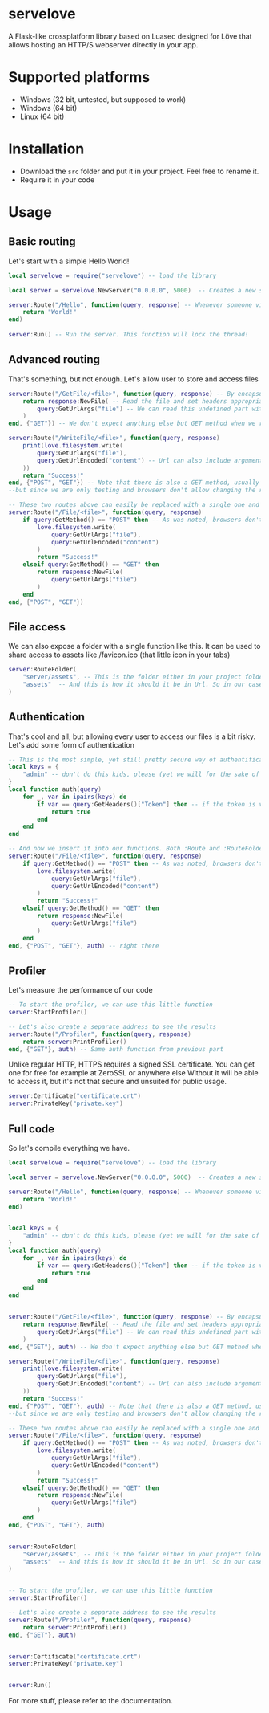 # servelove
 
A Flask-like crossplatform library based on Luasec designed for Löve that allows hosting an HTTP/S webserver directly in your app.

# Supported platforms
* Windows (32 bit, untested, but supposed to work) 
* Windows (64 bit)
* Linux (64 bit)

# Installation
* Download the `src` folder and put it in your project. Feel free to rename it.
* Require it in your code

# Usage

## Basic routing
Let's start with a simple Hello World!
```lua
local servelove = require("servelove") -- load the library

local server = servelove.NewServer("0.0.0.0", 5000)  -- Creates a new server. Binds it to 0.0.0.0 (all available addresses). 5000 is the default port 

server:Route("/Hello", function(query, response) -- Whenever someone visits /Hello, they get "World!" as a reply
    return "World!"
end)
                   
server:Run() -- Run the server. This function will lock the thread!
```

## Advanced routing
That's something, but not enough. Let's allow user to store and access files

```lua
server:Route("/GetFile/<file>", function(query, response) -- By encapsulating `file` in <>, we tell the server that this part can be anything except for reserved characters
    return response:NewFile( -- Read the file and set headers appropriately
        query:GetUrlArgs("file") -- We can read this undefined part with :GetUrlArgs(). Argument in the function is the part we are interested in.
    )
end, {"GET"}) -- We don't expect anything else but GET method when we retrieve something

server:Route("/WriteFile/<file>", function(query, response)
    print(love.filesystem.write(
        query:GetUrlArgs("file"),
        query:GetUrlEncoded("content") -- Url can also include arguments. They are written as <URL>?key1=value1&key2=value2... We can read them with this function
    ))
    return "Success!"
end, {"POST", "GET"}) -- Note that there is also a GET method, usually it's weird to use GET to save something, 
--but since we are only testing and browsers don't allow changing the request type, it's fine.

-- These two routes above can easily be replaced with a single one and the action will determined by the method used
server:Route("/File/<file>", function(query, response)
    if query:GetMethod() == "POST" then -- As was noted, browsers don't allow sending POST requests, so you gotta use other tools
        love.filesystem.write(
            query:GetUrlArgs("file"), 
            query:GetUrlEncoded("content")
        )
        return "Success!"
    elseif query:GetMethod() == "GET" then
        return response:NewFile(
            query:GetUrlArgs("file")
        )
    end
end, {"POST", "GET"})
```

## File access
We can also expose a folder with a single function like this. It can be used to share access to assets like /favicon.ico (that little icon in your tabs)
```lua
server:RouteFolder(
    "server/assets", -- This is the folder either in your project folder, or in your user folder. Same rules as with love.filesystem
    "assets"  -- And this is how it should it be in Url. So in our case a `test.png` file stored in `server/assets/test.png` will only be accessible at `assets/test.png`
)
```

## Authentication
That's cool and all, but allowing every user to access our files is a bit risky. Let's add some form of authentication

```lua
-- This is the most simple, yet still pretty secure way of authentification. User has to send a header with their key and we check if it's in our system
local keys = { 
    "admin" -- don't do this kids, please (yet we will for the sake of clarity)
}
local function auth(query)
    for _, var in ipairs(keys) do
        if var == query:GetHeaders()["Token"] then -- if the token is valid, we allow the user
            return true
        end
    end
end

-- And now we insert it into our functions. Both :Route and :RouteFolder can use this function
server:Route("/File/<file>", function(query, response)
    if query:GetMethod() == "POST" then -- As was noted, browsers don't allow sending POST requests, so you gotta use other tools
        love.filesystem.write(
            query:GetUrlArgs("file"), 
            query:GetUrlEncoded("content")
        )
        return "Success!"
    elseif query:GetMethod() == "GET" then
        return response:NewFile(
            query:GetUrlArgs("file")
        )
    end
end, {"POST", "GET"}, auth) -- right there
```

## Profiler
Let's measure the performance of our code

```lua
-- To start the profiler, we can use this little function
server:StartProfiler()

-- Let's also create a separate address to see the results
server:Route("/Profiler", function(query, response)
    return server:PrintProfiler()
end, {"GET"}, auth) -- Same auth function from previous part
```

Unlike regular HTTP, HTTPS requires a signed SSL certificate. You can get one for free for example at ZeroSSL or anywhere else
Without it will be able to access it, but it's not that secure and unsuited for public usage.

```lua
server:Certificate("certificate.crt")
server:PrivateKey("private.key") 
```

## Full code
So let's compile everything we have.

```lua
local servelove = require("servelove") -- load the library

local server = servelove.NewServer("0.0.0.0", 5000)  -- Creates a new server. Binds it to 0.0.0.0 (all available addresses). 5000 is the default port 

server:Route("/Hello", function(query, response) -- Whenever someone visits /Hello, they get "World!" as a reply
    return "World!"
end)


local keys = { 
    "admin" -- don't do this kids, please (yet we will for the sake of clarity)
}
local function auth(query)
    for _, var in ipairs(keys) do
        if var == query:GetHeaders()["Token"] then -- if the token is valid, we allow the user
            return true
        end
    end
end


server:Route("/GetFile/<file>", function(query, response) -- By encapsulating `file` in <>, we tell the server that this part can be anything except for reserved characters
    return response:NewFile( -- Read the file and set headers appropriately
        query:GetUrlArgs("file") -- We can read this undefined part with :GetUrlArgs(). Argument in the function is the part we are interested in.
    )
end, {"GET"}, auth) -- We don't expect anything else but GET method when we retrieve something

server:Route("/WriteFile/<file>", function(query, response)
    print(love.filesystem.write(
        query:GetUrlArgs("file"),
        query:GetUrlEncoded("content") -- Url can also include arguments. They are written as <URL>?key1=value1&key2=value2... We can read them with this function
    ))
    return "Success!"
end, {"POST", "GET"}, auth) -- Note that there is also a GET method, usually it's weird to use GET to save something, 
--but since we are only testing and browsers don't allow changing the request type, it's fine.

-- These two routes above can easily be replaced with a single one and the action will determined by the method used
server:Route("/File/<file>", function(query, response)
    if query:GetMethod() == "POST" then -- As was noted, browsers don't allow sending POST requests, so you gotta use other tools
        love.filesystem.write(
            query:GetUrlArgs("file"), 
            query:GetUrlEncoded("content")
        )
        return "Success!"
    elseif query:GetMethod() == "GET" then
        return response:NewFile(
            query:GetUrlArgs("file")
        )
    end
end, {"POST", "GET"}, auth)


server:RouteFolder(
    "server/assets", -- This is the folder either in your project folder, or in your user folder. Same rules as with love.filesystem
    "assets"  -- And this is how it should it be in Url. So in our case a `test.png` file stored in `server/assets/test.png` will only be accessible at `assets/test.png`
)


-- To start the profiler, we can use this little function
server:StartProfiler()

-- Let's also create a separate address to see the results
server:Route("/Profiler", function(query, response)
    return server:PrintProfiler()
end, {"GET"}, auth)


server:Certificate("certificate.crt")
server:PrivateKey("private.key") 


server:Run()
```

For more stuff, please refer to the documentation.